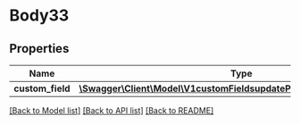 # Body33

## Properties
Name | Type | Description | Notes
------------ | ------------- | ------------- | -------------
**custom_field** | [**\Swagger\Client\Model\V1customFieldsupdatePositionJsonCustomField[]**](V1customFieldsupdatePositionJsonCustomField.md) |  | [optional] 

[[Back to Model list]](../README.md#documentation-for-models) [[Back to API list]](../README.md#documentation-for-api-endpoints) [[Back to README]](../README.md)


